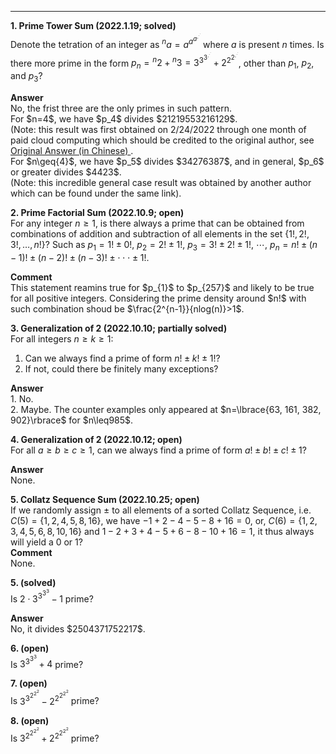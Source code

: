***
**1. Prime Tower Sum (2022.1.19; solved)**
<br/>
Denote the tetration of an integer as ${^{n}a}=a^{a^{a^{.^{.^{.}}}}}$ where $a$ is present $n$ times. Is there more prime in the form $p_n={^{n}2}+{^{n}3}=3^{3^{3^{.^{.^{.}}}}}+2^{2^{2^{.^{.^{.}}}}}$, other than $p_1$, $p_2$, and $p_3$?
<p/>
<strong> Answer </strong>
<br/>
No, the frist three are the only primes in such pattern.
<br/>
For $n=4$, we have $p_4$ divides $21219553216129$. 
<br/>
(Note: this result was first obtained on 2/24/2022 through one month of paid cloud computing which should be credited to the original author, see 
<a href="https://www.zhihu.com/question/512482114/answer/2319816820?utm_id=0"> Original Answer (in Chinese) </a>.
<br/>
For $n\geq{4}$, we have $p_5$ divides $34276387$, and in general, $p_6$ or greater divides $4423$.
<br/>
(Note: this incredible general case result was obtained by another author which can be found under the same link).

**2. Prime Factorial Sum (2022.10.9; open)** 
<br/>
For any integer $n\geq{1}$, is there always a prime that can be obtained from combinations of addition and subtraction of all elements in the set $\lbrace{1!, 2!, 3!, …, n!}\rbrace$? 
Such as
$p_1={1!}\pm{0!},$
$p_2={2!}\pm{1!},$
$p_3={3!}\pm{2!}\pm{1!},$
$\cdots,$
$p_n=n!\pm(n-1)!\pm(n-2)!\pm(n-3)!\pm\cdot\cdot\cdot\pm{1!}.$
<p/>
<strong> Comment </strong>
<br/>
This statement reamins true for $p_{1}$ to $p_{257}$ and likely to be true for all positive integers. Considering the prime density around $n!$ with such combination shoud be $\frac{2^{n-1}}{nlog(n)}>1$.

**3. Generalization of 2 (2022.10.10; partially solved)**
<br/>
For all integers ${n}\geq{k}\geq{1}$: 
<br>
1. Can we always find a prime of form ${n!}\pm{k!}\pm{1!}$? 
2. If not, could there be finitely many exceptions? 
<p/>
<strong> Answer </strong>
<br/>
1. No. <br> 
2. Maybe. The counter examples only appeared at $n=\lbrace{63, 161, 382, 902}\rbrace$ for $n\leq985$.

**4. Generalization of 2 (2022.10.12; open)**
<br/>
For all ${a}\geq{b}\geq{c}\geq{1}$, can we always find a prime of form ${a!}\pm{b!}\pm{c!}\pm{1}$?
<p/>
<strong> Answer </strong>
<br/>
None.

**5. Collatz Sequence Sum (2022.10.25; open)**
<br/>
If we randomly assign $\pm$ to all elements of a sorted Collatz Sequence, i.e. $C(5)=\lbrace{1, 2, 4, 5, 8, 16}\rbrace$, we have $-1+2-4-5-8+16=0$, or, $C(6)=\lbrace{1, 2, 3, 4, 5, 6, 8, 10, 16}\rbrace$ and $1-2+3+4-5+6-8-10+16=1$, it thus always will yield a 0 or 1?  
<strong> Comment </strong>
<br/>
None.


**5. (solved)**
<br>
Is $2\cdot3^{3^{3^{3}}}-1$ prime?
<p/>
<strong> Answer </strong>
<br/>
No, it divides $2504371752217$.

**6. (open)**
<br/>
Is $3^{3^{3^{3}}}+4$ prime?
<p/>

**7. (open)**
<br/>
Is $3^{3^{2^{2^{2}}}}-2^{2^{2^{2^{2}}}}$ prime?
<p/>

**8. (open)**
<br/>
Is $3^{2^{2^{2^{2}}}}+2^{2^{2^{2^{2}}}}$ prime?
<p/>


<p/>
<html lang="en">
<head>
<meta http-equiv="content-type" content="text/html; charset=utf-8">
<script type="text/javascript" charset="utf-8" src="
https://cdn.mathjax.org/mathjax/latest/MathJax.js?config=TeX-AMS-MML_HTMLorMML,
https://vincenttam.github.io/javascripts/MathJaxLocal.js"></script>
</head>
